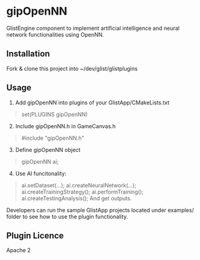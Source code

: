 # gipOpenNN
GlistEngine component to implement artificial intelligence and neural network functionalities using OpenNN.

## Installation
Fork & clone this project into ~/dev/glist/glistplugins

## Usage
1. Add gipOpenNN into plugins of your GlistApp/CMakeLists.txt
> set(PLUGINS gipOpenNN)

2. Include gipOpenNN.h in GameCanvas.h
> #include "gipOpenNN.h"

3. Define gipOpenNN object
> gipOpenNN ai;

4. Use AI funcitonality:
> ai.setDataset(...);
> ai.createNeuralNetwork(...);
> ai.createTrainingStrategy();
> ai.performTraining();
> ai.createTestingAnalysis();
> And get outputs.

Developers can run the sample GlistApp projects located under examples/ folder to see how to use the plugin functionality.

## Plugin Licence
Apache 2
